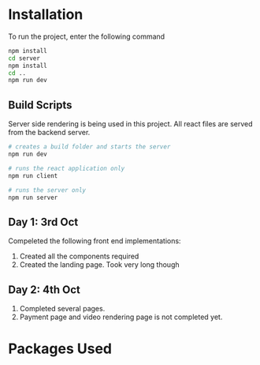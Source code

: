 # Installation

To run the project, enter the following command
```bash
npm install
cd server
npm install
cd ..
npm run dev
```

## Build Scripts

Server side rendering is being used in this project. All react files are served from the backend server.

```bash
# creates a build folder and starts the server
npm run dev 

# runs the react application only
npm run client

# runs the server only
npm run server
```



## Day 1: 3rd Oct

Compeleted the following front end implementations:
1. Created all the components required
2. Created the landing page. Took very long though

## Day 2: 4th Oct
1. Completed several pages.
2. Payment page and video rendering page is not completed yet.



# Packages Used


